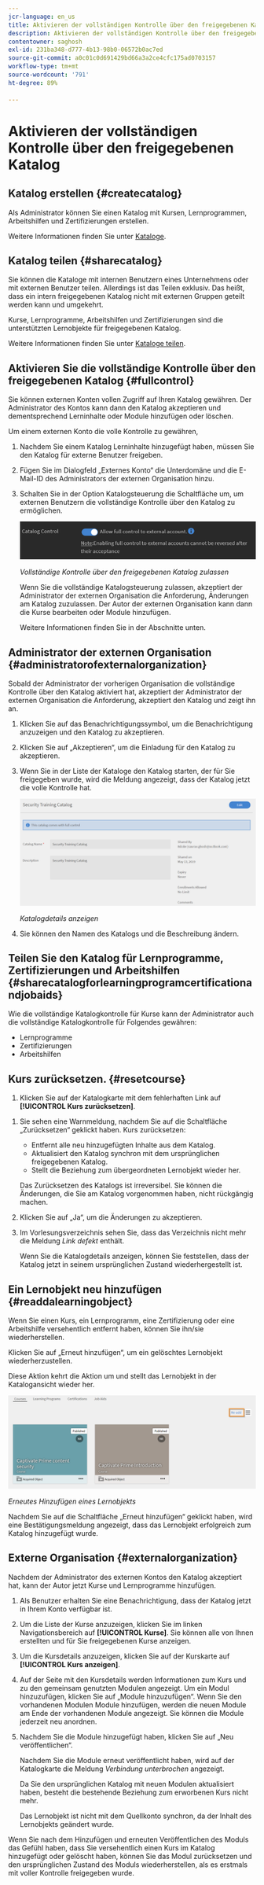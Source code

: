 ```yaml
---
jcr-language: en_us
title: Aktivieren der vollständigen Kontrolle über den freigegebenen Katalog
description: Aktivieren der vollständigen Kontrolle über den freigegebenen Katalog in Adobe Learning Manager
contentowner: saghosh
exl-id: 231ba348-d777-4b13-98b0-06572b0ac7ed
source-git-commit: a0c01c0d691429bd66a3a2ce4cfc175ad0703157
workflow-type: tm+mt
source-wordcount: '791'
ht-degree: 89%

---
```


# Aktivieren der vollständigen Kontrolle über den freigegebenen Katalog

## Katalog erstellen {#createcatalog}

Als Administrator können Sie einen Katalog mit Kursen, Lernprogrammen, Arbeitshilfen und Zertifizierungen erstellen.

Weitere Informationen finden Sie unter [Kataloge](/help/migrated/administrators/feature-summary/catalogs.md).

## Katalog teilen {#sharecatalog}

Sie können die Kataloge mit internen Benutzern eines Unternehmens oder mit externen Benutzer teilen. Allerdings ist das Teilen exklusiv. Das heißt, dass ein intern freigegebenen Katalog nicht mit externen Gruppen geteilt werden kann und umgekehrt.

Kurse, Lernprogramme, Arbeitshilfen und Zertifizierungen sind die unterstützten Lernobjekte für freigegebenen Katalog.

Weitere Informationen finden Sie unter [Kataloge teilen](/help/migrated/administrators/feature-summary/catalogs.md).

## Aktivieren Sie die vollständige Kontrolle über den freigegebenen Katalog {#fullcontrol}

Sie können externen Konten vollen Zugriff auf Ihren Katalog gewähren. Der Administrator des Kontos kann dann den Katalog akzeptieren und dementsprechend Lerninhalte oder Module hinzufügen oder löschen.

Um einem externen Konto die volle Kontrolle zu gewähren,

1. Nachdem Sie einem Katalog Lerninhalte hinzugefügt haben, müssen Sie den Katalog für externe Benutzer freigeben.
1. Fügen Sie im Dialogfeld „Externes Konto“ die Unterdomäne und die E-Mail-ID des Administrators der externen Organisation hinzu.
1. Schalten Sie in der Option Katalogsteuerung die Schaltfläche um, um externen Benutzern die vollständige Kontrolle über den Katalog zu ermöglichen.

   ![](assets/catalog-control.png)

   *Vollständige Kontrolle über den freigegebenen Katalog zulassen*

   Wenn Sie die vollständige Katalogsteuerung zulassen, akzeptiert der Administrator der externen Organisation die Anforderung, Änderungen am Katalog zuzulassen. Der Autor der externen Organisation kann dann die Kurse bearbeiten oder Module hinzufügen.

   Weitere Informationen finden Sie in der Abschnitte unten.

## Administrator der externen Organisation {#administratorofexternalorganization}

Sobald der Administrator der vorherigen Organisation die vollständige Kontrolle über den Katalog aktiviert hat, akzeptiert der Administrator der externen Organisation die Anforderung, akzeptiert den Katalog und zeigt ihn an.

1. Klicken Sie auf das Benachrichtigungssymbol, um die Benachrichtigung anzuzeigen und den Katalog zu akzeptieren.

   <!--![](assets/notification-to-acceptcatalog.png)-->

1. Klicken Sie auf „Akzeptieren“, um die Einladung für den Katalog zu akzeptieren.
1. Wenn Sie in der Liste der Kataloge den Katalog starten, der für Sie freigegeben wurde, wird die Meldung angezeigt, dass der Katalog jetzt die volle Kontrolle hat.

   ![](assets/catalog-details.png)

   *Katalogdetails anzeigen*

1. Sie können den Namen des Katalogs und die Beschreibung ändern.

## Teilen Sie den Katalog für Lernprogramme, Zertifizierungen und Arbeitshilfen {#sharecatalogforlearningprogramcertificationandjobaids}

Wie die vollständige Katalogkontrolle für Kurse kann der Administrator auch die vollständige Katalogkontrolle für Folgendes gewähren:

* Lernprogramme
* Zertifizierungen
* Arbeitshilfen

## Kurs zurücksetzen. {#resetcourse}

1. Klicken Sie auf der Katalogkarte mit dem fehlerhaften Link auf **[!UICONTROL Kurs zurücksetzen]**.

<!-- ![](assets/reset-course.png)-->

1. Sie sehen eine Warnmeldung, nachdem Sie auf die Schaltfläche „Zurücksetzen“ geklickt haben. Kurs zurücksetzen:

   * Entfernt alle neu hinzugefügten Inhalte aus dem Katalog.
   * Aktualisiert den Katalog synchron mit dem ursprünglichen freigegebenen Katalog.
   * Stellt die Beziehung zum übergeordneten Lernobjekt wieder her.

   Das Zurücksetzen des Katalogs ist irreversibel. Sie können die Änderungen, die Sie am Katalog vorgenommen haben, nicht rückgängig machen.

1. Klicken Sie auf „Ja“, um die Änderungen zu akzeptieren.
1. Im Vorlesungsverzeichnis sehen Sie, dass das Verzeichnis nicht mehr die Meldung *Link defekt* enthält.

   Wenn Sie die Katalogdetails anzeigen, können Sie feststellen, dass der Katalog jetzt in seinem ursprünglichen Zustand wiederhergestellt ist.

## Ein Lernobjekt neu hinzufügen {#readdalearningobject}

Wenn Sie einen Kurs, ein Lernprogramm, eine Zertifizierung oder eine Arbeitshilfe versehentlich entfernt haben, können Sie ihn/sie wiederherstellen.

Klicken Sie auf „Erneut hinzufügen“, um ein gelöschtes Lernobjekt wiederherzustellen.

Diese Aktion kehrt die Aktion um und stellt das Lernobjekt in der Katalogansicht wieder her.

![](assets/re-add-button.png)

*Erneutes Hinzufügen eines Lernobjekts*

Nachdem Sie auf die Schaltfläche „Erneut hinzufügen“ geklickt haben, wird eine Bestätigungsmeldung angezeigt, dass das Lernobjekt erfolgreich zum Katalog hinzugefügt wurde.

## Externe Organisation {#externalorganization}

Nachdem der Administrator des externen Kontos den Katalog akzeptiert hat, kann der Autor jetzt Kurse und Lernprogramme hinzufügen.

1. Als Benutzer erhalten Sie eine Benachrichtigung, dass der Katalog jetzt in Ihrem Konto verfügbar ist.
1. Um die Liste der Kurse anzuzeigen, klicken Sie im linken Navigationsbereich auf **[!UICONTROL Kurse]**. Sie können alle von Ihnen erstellten und für Sie freigegebenen Kurse anzeigen.
1. Um die Kursdetails anzuzeigen, klicken Sie auf der Kurskarte auf **[!UICONTROL Kurs anzeigen]**.

   <!--![](assets/view-course.png)-->

1. Auf der Seite mit den Kursdetails werden Informationen zum Kurs und zu den gemeinsam genutzten Modulen angezeigt. Um ein Modul hinzuzufügen, klicken Sie auf „Module hinzuzufügen“. Wenn Sie den vorhandenen Modulen Module hinzufügen, werden die neuen Module am Ende der vorhandenen Module angezeigt. Sie können die Module jederzeit neu anordnen.
1. Nachdem Sie die Module hinzugefügt haben, klicken Sie auf „Neu veröffentlichen“.

   Nachdem Sie die Module erneut veröffentlicht haben, wird auf der Katalogkarte die Meldung *Verbindung unterbrochen* angezeigt.

   Da Sie den ursprünglichen Katalog mit neuen Modulen aktualisiert haben, besteht die bestehende Beziehung zum erworbenen Kurs nicht mehr.

   Das Lernobjekt ist nicht mit dem Quellkonto synchron, da der Inhalt des Lernobjekts geändert wurde.

   <!--![](assets/link-broken.png)-->

Wenn Sie nach dem Hinzufügen und erneuten Veröffentlichen des Moduls das Gefühl haben, dass Sie versehentlich einen Kurs im Katalog hinzugefügt oder gelöscht haben, können Sie das Modul zurücksetzen und den ursprünglichen Zustand des Moduls wiederherstellen, als es erstmals mit voller Kontrolle freigegeben wurde.
